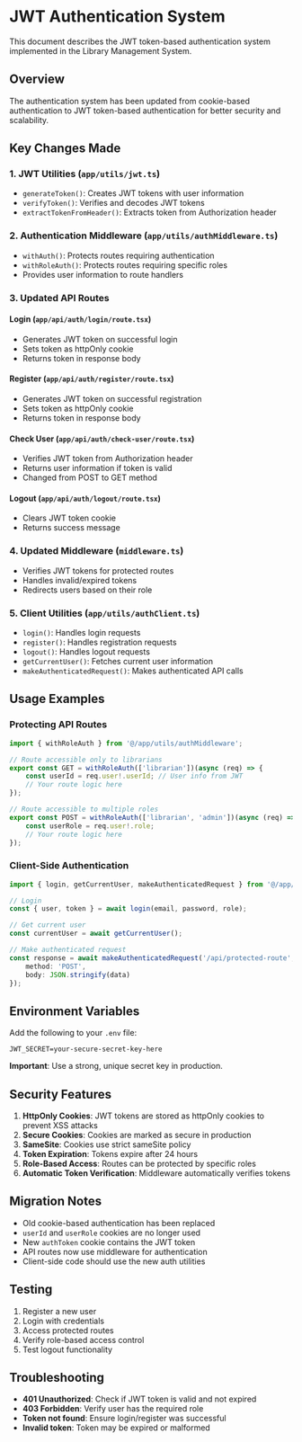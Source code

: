 # JWT Authentication System

This document describes the JWT token-based authentication system implemented in the Library Management System.

## Overview

The authentication system has been updated from cookie-based authentication to JWT token-based authentication for better security and scalability.

## Key Changes Made

### 1. JWT Utilities (`app/utils/jwt.ts`)
- `generateToken()`: Creates JWT tokens with user information
- `verifyToken()`: Verifies and decodes JWT tokens
- `extractTokenFromHeader()`: Extracts token from Authorization header

### 2. Authentication Middleware (`app/utils/authMiddleware.ts`)
- `withAuth()`: Protects routes requiring authentication
- `withRoleAuth()`: Protects routes requiring specific roles
- Provides user information to route handlers

### 3. Updated API Routes

#### Login (`app/api/auth/login/route.tsx`)
- Generates JWT token on successful login
- Sets token as httpOnly cookie
- Returns token in response body

#### Register (`app/api/auth/register/route.tsx`)
- Generates JWT token on successful registration
- Sets token as httpOnly cookie
- Returns token in response body

#### Check User (`app/api/auth/check-user/route.tsx`)
- Verifies JWT token from Authorization header
- Returns user information if token is valid
- Changed from POST to GET method

#### Logout (`app/api/auth/logout/route.tsx`)
- Clears JWT token cookie
- Returns success message

### 4. Updated Middleware (`middleware.ts`)
- Verifies JWT tokens for protected routes
- Handles invalid/expired tokens
- Redirects users based on their role

### 5. Client Utilities (`app/utils/authClient.ts`)
- `login()`: Handles login requests
- `register()`: Handles registration requests
- `logout()`: Handles logout requests
- `getCurrentUser()`: Fetches current user information
- `makeAuthenticatedRequest()`: Makes authenticated API calls

## Usage Examples

### Protecting API Routes

```typescript
import { withRoleAuth } from '@/app/utils/authMiddleware';

// Route accessible only to librarians
export const GET = withRoleAuth(['librarian'])(async (req) => {
    const userId = req.user!.userId; // User info from JWT
    // Your route logic here
});

// Route accessible to multiple roles
export const POST = withRoleAuth(['librarian', 'admin'])(async (req) => {
    const userRole = req.user!.role;
    // Your route logic here
});
```

### Client-Side Authentication

```typescript
import { login, getCurrentUser, makeAuthenticatedRequest } from '@/app/utils/authClient';

// Login
const { user, token } = await login(email, password, role);

// Get current user
const currentUser = await getCurrentUser();

// Make authenticated request
const response = await makeAuthenticatedRequest('/api/protected-route', {
    method: 'POST',
    body: JSON.stringify(data)
});
```

## Environment Variables

Add the following to your `.env` file:

```env
JWT_SECRET=your-secure-secret-key-here
```

**Important**: Use a strong, unique secret key in production.

## Security Features

1. **HttpOnly Cookies**: JWT tokens are stored as httpOnly cookies to prevent XSS attacks
2. **Secure Cookies**: Cookies are marked as secure in production
3. **SameSite**: Cookies use strict sameSite policy
4. **Token Expiration**: Tokens expire after 24 hours
5. **Role-Based Access**: Routes can be protected by specific roles
6. **Automatic Token Verification**: Middleware automatically verifies tokens

## Migration Notes

- Old cookie-based authentication has been replaced
- `userId` and `userRole` cookies are no longer used
- New `authToken` cookie contains the JWT token
- API routes now use middleware for authentication
- Client-side code should use the new auth utilities

## Testing

1. Register a new user
2. Login with credentials
3. Access protected routes
4. Verify role-based access control
5. Test logout functionality

## Troubleshooting

- **401 Unauthorized**: Check if JWT token is valid and not expired
- **403 Forbidden**: Verify user has the required role
- **Token not found**: Ensure login/register was successful
- **Invalid token**: Token may be expired or malformed 